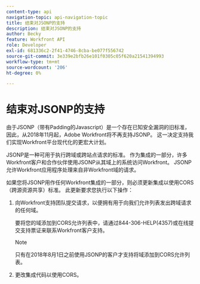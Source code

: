 ```yaml
---
content-type: api
navigation-topic: api-navigation-topic
title: 结束对JSONP的支持
description: 结束对JSONP的支持
author: Becky
feature: Workfront API
role: Developer
exl-id: 681336c2-2f41-4746-8cba-be077f556742
source-git-commit: 3e339e2bfb26e101f0305c05f620a21541394993
workflow-type: tm+mt
source-wordcount: '206'
ht-degree: 0%

---
```


# 结束对JSONP的支持

由于JSONP（带有Padding的Javascript）是一个存在已知安全漏洞的旧标准，因此，从2018年11月起，Adobe Workfront将不再支持JSONP。 这一决定支持我们实现Workfront平台现代化的更宏大计划。

JSONP是一种可用于执行跨域或跨站点请求的标准。 作为集成的一部分，许多Workfront客户和合作伙伴使用JSONP从其域上的系统访问Workfront。 JSONP允许Workfront应用程序处理来自非Workfront域的请求。

如果您将JSONP用作任何Workfront集成的一部分，则必须更新集成以使用CORS（跨源资源共享）标准。 此更新要求您执行以下操作：

1. 向Workfront支持团队提交请求，以便拥有用于向我们允许列表发出跨域请求的任何域。

   要将您的域添加到CORS允许列表中，请通过844-306-HELP(4357)或在线提交支持票证来联系Workfront客户支持。

   >[!NOTE]
   >
   >只有在2018年8月1日之前使用JSONP的客户才支持将域添加到CORS允许列表。


1. 更改集成代码以使用CORS。

